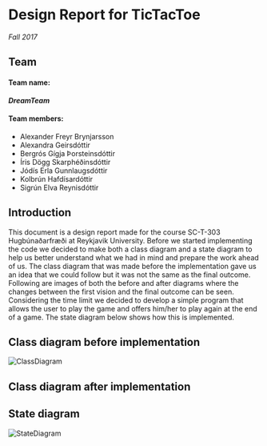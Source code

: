 # Design Report for TicTacToe
*Fall 2017*

## Team
#### Team name: 
***DreamTeam***

#### Team members:
* Alexander Freyr Brynjarsson
* Alexandra Geirsdóttir
* Bergrós Gígja Þorsteinsdóttir
* Íris Dögg Skarphéðinsdóttir
* Jódís Erla Gunnlaugsdóttir
* Kolbrún Hafdísardóttir
* Sigrún Elva Reynisdóttir


## Introduction
This document is a design report made for the course SC-T-303 Hugbúnaðarfræði at Reykjavik University. Before we started implementing the code we decided to make both a class diagram and a state diagram to help us better understand what we had in mind and prepare the work ahead of us. 
The class diagram that was made before the implementation gave us an idea that we could follow but it was not the same as the final outcome. Following are images of both the before and after diagrams where the changes between the first vision and the final outcome can be seen.
Considering the time limit we decided to develop a simple program that allows the user to play the game and offers him/her to play again at the end of a game. The state diagram below shows how this is implemented.


## Class diagram before implementation
![ClassDiagram](http://oi67.tinypic.com/33xd56w.jpg)

## Class diagram after implementation


## State diagram
![StateDiagram](http://oi63.tinypic.com/35hdxsi.jpg)
				
